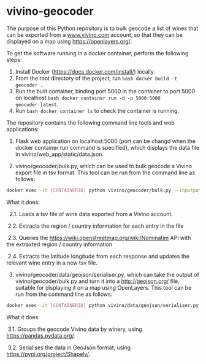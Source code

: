 # vivino-geocoder

The purpose of this Python repository is to bulk geocode a list of wines that can be exported from a www.vivino.com account, so that they can be displayed on a map using https://openlayers.org/. 

To get the software running in a docker container, perform the following steps:

1. Install Docker (https://docs.docker.com/install/) locally.
2. From the root directory of the project, run ```bash docker build -t geocoder .```.
3. Run the built container, binding port 5000 in the container to port 5000 on localhost ```bash docker container run -d -p 5000:5000  geocoder:latest```.
4. Run ```bash docker container ls``` to check the container is running.

The repository contains the following command line tools and web applications:

1. Flask web application on localhost:5000 (port can be changd when the docker container run command is specified), which displays the data file in vivino/web_app/static/data.json.

2. vivino/geocoder/bulk.py, which can be used to bulk geocode a Vivino export file in tsv format. This tool can be run from the command line as follows: 

```bash
docker exec -it [CONTAINERID] python vivino/geocoder/bulk.py --inputpath INPUTPATH --outputpath OUTPUTPATH  
```

What it does:

  &nbsp;&nbsp;2.1. Loads a tsv file of wine data exported from a Vivino account.

  &nbsp;2.2. Extracts the region / country information for each entry in the file

  &nbsp;2.3. Queries the https://wiki.openstreetmap.org/wiki/Nominatim API with the extraxted region / country information

  &nbsp;2.4. Extracts the latitude longitude from each response and updates the relevant wine entry in a new tsv file. 

3. vivino/geocoder/data/geojson/serialiser.py, which can take the output of vivino/geocoder/bulk.py and turn it into a http://geojson.org/ file, suitable for displaying it on a map using OpenLayers. This tool can be run from the command line as follows: 

```bash
docker exec -it [CONTAINERID] python vivino/data/geojson/serialiser.py --inputpath INPUTPATH --outputpath OUTPUTPATH
```

What it does:

  &nbsp;3.1. Groups the geocode Vivino data by winery, using https://pandas.pydata.org/.

  &nbsp;3.2. Serialises the data in GeoJson format, using https://pypi.org/project/Shapely/.
